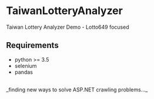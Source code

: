 # TaiwanLotteryAnalyzer
Taiwan Lottery Analyzer Demo - Lotto649 focused

## Requirements
* python >= 3.5
* selenium
* pandas
<br>
_finding new ways to solve ASP.NET crawling problems..._

